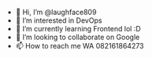 - 👋 Hi, I’m @laughface809
- 👀 I’m interested in DevOps
- 🌱 I’m currently learning Frontend lol :D
- 💞️ I’m looking to collaborate on Google
- 📫 How to reach me WA 082161864273

<!---
laughface809/laughface809 is a ✨ special ✨ repository because its `README.md` (this file) appears on your GitHub profile.
You can click the Preview link to take a look at your changes.
--->
